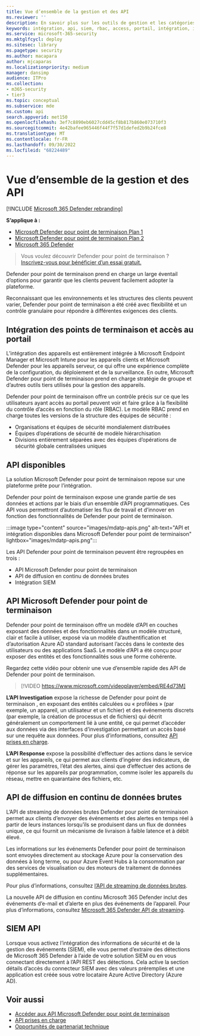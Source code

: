 ```yaml
---
title: Vue d’ensemble de la gestion et des API
ms.reviewer: ''
description: En savoir plus sur les outils de gestion et les catégories d’API dans Microsoft Defender pour point de terminaison
keywords: intégration, api, siem, rbac, access, portail, intégration, investigation, réponse, entités, entité, contexte utilisateur, contexte d’application, streaming
ms.service: microsoft-365-security
ms.mktglfcycl: deploy
ms.sitesec: library
ms.pagetype: security
ms.author: macapara
author: mjcaparas
ms.localizationpriority: medium
manager: dansimp
audience: ITPro
ms.collection:
- m365-security
- tier3
ms.topic: conceptual
ms.subservice: mde
ms.custom: api
search.appverid: met150
ms.openlocfilehash: 3ef7c8890eb6027cdd45cf8b817b860e073710f3
ms.sourcegitcommit: 4e42bafee965446f44f7f57d1defed2b9b24fce8
ms.translationtype: MT
ms.contentlocale: fr-FR
ms.lasthandoff: 09/30/2022
ms.locfileid: "68224489"
---
```

# <a name="overview-of-management-and-apis"></a>Vue d’ensemble de la gestion et des API

[!INCLUDE [Microsoft 365 Defender rebranding](../../includes/microsoft-defender.md)]

**S’applique à :**
- [Microsoft Defender pour point de terminaison Plan 1](https://go.microsoft.com/fwlink/p/?linkid=2154037)
- [Microsoft Defender pour point de terminaison Plan 2](https://go.microsoft.com/fwlink/p/?linkid=2154037)
- [Microsoft 365 Defender](https://go.microsoft.com/fwlink/?linkid=2118804)

> Vous voulez découvrir Defender pour point de terminaison ? [Inscrivez-vous pour bénéficier d’un essai gratuit.](https://signup.microsoft.com/create-account/signup?products=7f379fee-c4f9-4278-b0a1-e4c8c2fcdf7e&ru=https://aka.ms/MDEp2OpenTrial?ocid=docs-mgt-apis-abovefoldlink)


Defender pour point de terminaison prend en charge un large éventail d’options pour garantir que les clients peuvent facilement adopter la plateforme.

Reconnaissant que les environnements et les structures des clients peuvent varier, Defender pour point de terminaison a été créé avec flexibilité et un contrôle granulaire pour répondre à différentes exigences des clients.

## <a name="endpoint-onboarding-and-portal-access"></a>Intégration des points de terminaison et accès au portail

L’intégration des appareils est entièrement intégrée à Microsoft Endpoint Manager et Microsoft Intune pour les appareils clients et Microsoft Defender pour les appareils serveur, ce qui offre une expérience complète de la configuration, du déploiement et de la surveillance. En outre, Microsoft Defender pour point de terminaison prend en charge stratégie de groupe et d’autres outils tiers utilisés pour la gestion des appareils.

Defender pour point de terminaison offre un contrôle précis sur ce que les utilisateurs ayant accès au portail peuvent voir et faire grâce à la flexibilité du contrôle d’accès en fonction du rôle (RBAC). Le modèle RBAC prend en charge toutes les versions de la structure des équipes de sécurité :

- Organisations et équipes de sécurité mondialement distribuées
- Équipes d’opérations de sécurité de modèle hiérarchisation
- Divisions entièrement séparées avec des équipes d’opérations de sécurité globale centralisées uniques

## <a name="available-apis"></a>API disponibles

La solution Microsoft Defender pour point de terminaison repose sur une plateforme prête pour l’intégration.

Defender pour point de terminaison expose une grande partie de ses données et actions par le biais d’un ensemble d’API programmatiques. Ces API vous permettront d’automatiser les flux de travail et d’innover en fonction des fonctionnalités de Defender pour point de terminaison.

:::image type="content" source="images/mdatp-apis.png" alt-text="API et intégration disponibles dans Microsoft Defender pour point de terminaison" lightbox="images/mdatp-apis.png":::

Les API Defender pour point de terminaison peuvent être regroupées en trois :

- API Microsoft Defender pour point de terminaison
- API de diffusion en continu de données brutes
- Intégration SIEM

## <a name="microsoft-defender-for-endpoint-apis"></a>API Microsoft Defender pour point de terminaison

Defender pour point de terminaison offre un modèle d’API en couches exposant des données et des fonctionnalités dans un modèle structuré, clair et facile à utiliser, exposé via un modèle d’authentification et d’autorisation Azure AD standard autorisant l’accès dans le contexte des utilisateurs ou des applications SaaS. Le modèle d’API a été conçu pour exposer des entités et des fonctionnalités sous une forme cohérente.

Regardez cette vidéo pour obtenir une vue d’ensemble rapide des API de Defender pour point de terminaison.

> [!VIDEO https://www.microsoft.com/videoplayer/embed/RE4d73M]

**L’API Investigation** expose la richesse de Defender pour point de terminaison , en exposant des entités calculées ou « profilées » (par exemple, un appareil, un utilisateur et un fichier) et des événements discrets (par exemple, la création de processus et de fichiers) qui décrit généralement un comportement lié à une entité, ce qui permet d’accéder aux données via des interfaces d’investigation permettant un accès basé sur une requête aux données. Pour plus d’informations, consultez [API prises en charge](exposed-apis-list.md).

**L’API Response** expose la possibilité d’effectuer des actions dans le service et sur les appareils, ce qui permet aux clients d’ingérer des indicateurs, de gérer les paramètres, l’état des alertes, ainsi que d’effectuer des actions de réponse sur les appareils par programmation, comme isoler les appareils du réseau, mettre en quarantaine des fichiers, etc.

## <a name="raw-data-streaming-api"></a>API de diffusion en continu de données brutes

L’API de streaming de données brutes Defender pour point de terminaison permet aux clients d’envoyer des événements et des alertes en temps réel à partir de leurs instances lorsqu’ils se produisent dans un flux de données unique, ce qui fournit un mécanisme de livraison à faible latence et à débit élevé.

Les informations sur les événements Defender pour point de terminaison sont envoyées directement au stockage Azure pour la conservation des données à long terme, ou pour Azure Event Hubs à la consommation par des services de visualisation ou des moteurs de traitement de données supplémentaires.

Pour plus d’informations, consultez [l’API de streaming de données brutes](raw-data-export.md).

La nouvelle API de diffusion en continu Microsoft 365 Defender inclut des événements d’e-mail et d’alerte en plus des événements de l’appareil.
Pour plus d’informations, consultez [Microsoft 365 Defender API de streaming](../defender/streaming-api.md).

## <a name="siem-api"></a>SIEM API

Lorsque vous activez l’intégration des informations de sécurité et de la gestion des événements (SIEM), elle vous permet d’extraire des détections de Microsoft 365 Defender à l’aide de votre solution SIEM ou en vous connectant directement à l’API REST des détections. Cela active la section détails d’accès du connecteur SIEM avec des valeurs préremplies et une application est créée sous votre locataire Azure Active Directory (Azure AD). 

## <a name="related-topics"></a>Voir aussi

- [Accéder aux API Microsoft Defender pour point de terminaison](apis-intro.md)
- [API prises en charge](exposed-apis-list.md)
- [Opportunités de partenariat technique](partner-integration.md)
